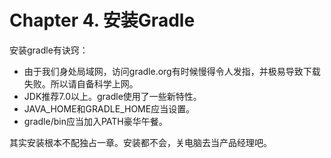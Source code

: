 Chapter 4. 安装Gradle
===
安装gradle有诀窍：

- 由于我们身处局域网，访问gradle.org有时候慢得令人发指，并极易导致下载失败。所以请自备科学上网。
- JDK推荐7.0以上。gradle使用了一些新特性。
- JAVA_HOME和GRADLE_HOME应当设置。
- gradle/bin应当加入PATH豪华午餐。

其实安装根本不配独占一章。安装都不会，关电脑去当产品经理吧。
